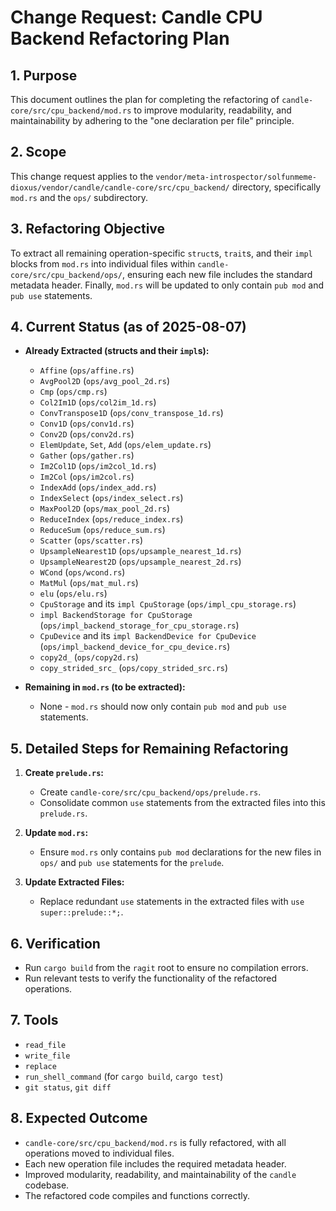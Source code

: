 # Change Request: Candle CPU Backend Refactoring Plan

## 1. Purpose
This document outlines the plan for completing the refactoring of `candle-core/src/cpu_backend/mod.rs` to improve modularity, readability, and maintainability by adhering to the "one declaration per file" principle.

## 2. Scope
This change request applies to the `vendor/meta-introspector/solfunmeme-dioxus/vendor/candle/candle-core/src/cpu_backend/` directory, specifically `mod.rs` and the `ops/` subdirectory.

## 3. Refactoring Objective
To extract all remaining operation-specific `struct`s, `trait`s, and their `impl` blocks from `mod.rs` into individual files within `candle-core/src/cpu_backend/ops/`, ensuring each new file includes the standard metadata header. Finally, `mod.rs` will be updated to only contain `pub mod` and `pub use` statements.

## 4. Current Status (as of 2025-08-07)

*   **Already Extracted (structs and their `impl`s):**
    *   `Affine` (`ops/affine.rs`)
    *   `AvgPool2D` (`ops/avg_pool_2d.rs`)
    *   `Cmp` (`ops/cmp.rs`)
    *   `Col2Im1D` (`ops/col2im_1d.rs`)
    *   `ConvTranspose1D` (`ops/conv_transpose_1d.rs`)
    *   `Conv1D` (`ops/conv1d.rs`)
    *   `Conv2D` (`ops/conv2d.rs`)
    *   `ElemUpdate`, `Set`, `Add` (`ops/elem_update.rs`)
    *   `Gather` (`ops/gather.rs`)
    *   `Im2Col1D` (`ops/im2col_1d.rs`)
    *   `Im2Col` (`ops/im2col.rs`)
    *   `IndexAdd` (`ops/index_add.rs`)
    *   `IndexSelect` (`ops/index_select.rs`)
    *   `MaxPool2D` (`ops/max_pool_2d.rs`)
    *   `ReduceIndex` (`ops/reduce_index.rs`)
    *   `ReduceSum` (`ops/reduce_sum.rs`)
    *   `Scatter` (`ops/scatter.rs`)
    *   `UpsampleNearest1D` (`ops/upsample_nearest_1d.rs`)
    *   `UpsampleNearest2D` (`ops/upsample_nearest_2d.rs`)
    *   `WCond` (`ops/wcond.rs`)
    *   `MatMul` (`ops/mat_mul.rs`)
    *   `elu` (`ops/elu.rs`)
    *   `CpuStorage` and its `impl CpuStorage` (`ops/impl_cpu_storage.rs`)
    *   `impl BackendStorage for CpuStorage` (`ops/impl_backend_storage_for_cpu_storage.rs`)
    *   `CpuDevice` and its `impl BackendDevice for CpuDevice` (`ops/impl_backend_device_for_cpu_device.rs`)
    *   `copy2d_` (`ops/copy2d.rs`)
    *   `copy_strided_src_` (`ops/copy_strided_src.rs`)

*   **Remaining in `mod.rs` (to be extracted):**
    *   None - `mod.rs` should now only contain `pub mod` and `pub use` statements.

## 5. Detailed Steps for Remaining Refactoring

1.  **Create `prelude.rs`:**
    *   Create `candle-core/src/cpu_backend/ops/prelude.rs`.
    *   Consolidate common `use` statements from the extracted files into this `prelude.rs`.

2.  **Update `mod.rs`:**
    *   Ensure `mod.rs` only contains `pub mod` declarations for the new files in `ops/` and `pub use` statements for the `prelude`.

3.  **Update Extracted Files:**
    *   Replace redundant `use` statements in the extracted files with `use super::prelude::*;`.

## 6. Verification
*   Run `cargo build` from the `ragit` root to ensure no compilation errors.
*   Run relevant tests to verify the functionality of the refactored operations.

## 7. Tools
*   `read_file`
*   `write_file`
*   `replace`
*   `run_shell_command` (for `cargo build`, `cargo test`)
*   `git status`, `git diff`

## 8. Expected Outcome
*   `candle-core/src/cpu_backend/mod.rs` is fully refactored, with all operations moved to individual files.
*   Each new operation file includes the required metadata header.
*   Improved modularity, readability, and maintainability of the `candle` codebase.
*   The refactored code compiles and functions correctly.